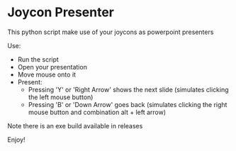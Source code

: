 # Joycon Presenter

This python script make use of your joycons as powerpoint presenters

Use:
- Run the script
- Open your presentation
- Move mouse onto it
- Present:
    - Pressing 'Y' or 'Right Arrow' shows the next slide (simulates clicking the left mouse button)
    - Pressing 'B' or 'Down Arrow' goes back (simulates clicking the right mouse button and combination alt + left arrow)
 
Note there is an exe build available in releases 
 
Enjoy!
